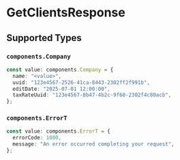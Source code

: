 # GetClientsResponse


## Supported Types

### `components.Company`

```typescript
const value: components.Company = {
  name: "<value>",
  uuid: "123e4567-2526-41ca-8443-2302ff2f991b",
  editDate: "2025-07-01 12:00:00",
  taxRateUuid: "123e4567-8b47-4b2c-9f60-2302f4c80acb",
};
```

### `components.ErrorT`

```typescript
const value: components.ErrorT = {
  errorCode: 1000,
  message: "An error occurred completing your request",
};
```

